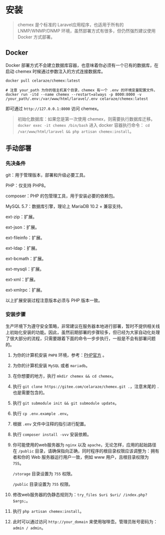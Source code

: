 # 安装

> chemex 是个标准的 Laravel应用程序，也适用于所有的 LNMP/WNMP/DNMP 环境，虽然部署方式有很多，但仍然强烈建议使用 Docker
> 方式部署。

## Docker

Docker 部署方式不会建立数据库容器，也意味着你必须有一个已有的数据库，在启动 chemex 时候通过参数注入的方式连接数据库。

`docker pull celaraze/chemex:latest`

```
# 注意 your_path 为你的宿主机某个目录，chemex 有一个 .env 的环境变量配置文件。
docker run -itd --name chemex --restart=always -p 8000:8000 -v /your_path/.env:/var/www/html/laravel/.env celaraze/chemex:latest
```

即可通过 `http://127.0.0.1:8000` 访问 chemex。

> 初始化数据库：如果您是第一次使用 chemex，则需要执行数据库迁移。`docker exec -it chemex /bin/bash` 进入 docker 容器执行命令：
> `cd /var/www/html/laravel && php artisan chemex:install`。

## 手动部署

### 先决条件

git：用于管理版本，部署和升级必要工具。

PHP：仅支持 PHP8。

composer：PHP 的包管理工具，用于安装必要的依赖包。

MySQL 5.7：数据库引擎，理论上 MariaDB 10.2 + 兼容支持。

ext-zip：扩展。

ext-json：扩展。

ext-fileinfo：扩展。

ext-ldap：扩展。

ext-bcmath：扩展。

ext-mysqli：扩展。

ext-xml：扩展。

ext-xmlrpc：扩展。

以上扩展安装过程注意版本必须与 PHP 版本一致。

### 安装步骤

生产环境下为遵守安全策略，非常建议在服务器本地进行部署，暂时不提供相关线上初始化安装的功能。因此，虽然前期部署的步骤较多，但已经为大家自动化处理了很大部分的流程，只需要跟着下面的命令一步步执行，一般是不会有部署问题的。

1. 为你的计算机安装 `PHP8` 环境，参考：[PHP官方](https://www.php.net/downloads) 。

2. 为你的计算机安装 `MySQL` 或者 `mariadb`。

3. 在你想要的地方，执行 `mkdir chemex && cd chemex`。

4. 执行 `git clone https://gitee.com/celaraze/chemex.git .`，注意末尾的 `.` 也是需要包含的。

5. 执行 `git submodule init && git submodule update`。

6. 执行 `cp .env.example .env`。

7. 根据 `.env` 文件中注释的指引进行配置。

8. 执行 `composer install -vvv` 安装依赖。

9. 你可能使用的web服务器为 `nginx` 以及 `apache`，无论怎样，应用的起始路径在 `/public` 目录，请确保指向正确，同时程序的根目录权限应该调整为：拥有者和你的
   Web 服务器运行用户一致，例如 www
   用户，且根目录权限为 `755`。

   `/storage` 目录设置为 `755` 权限。

   `/public` 目录设置为 `755` 权限。

10. 修改web服务器的伪静态规则为：`try_files $uri $uri/ /index.php?$args;`。

11. 执行 `php artisan chemex:install`。

12. 此时可以通过访问 `http://your_domain` 来使用咖啡壶。管理员账号密码为：`admin / admin`。
